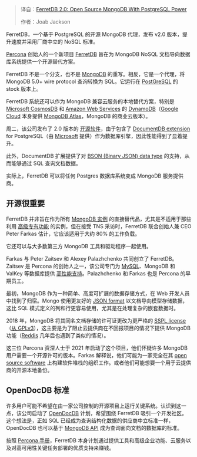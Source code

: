 
<!--
title: FerretDB 2.0：使用PostgreSQL能力的开源MongoDB
cover: https://cdn.thenewstack.io/media/2025/03/5e5b11c1-ferretdb.png
-->

> 译自：[FerretDB 2.0: Open Source MongoDB With PostgreSQL Power](https://thenewstack.io/ferretdb-2-0-open-source-mongodb-alternative-with-postgresql-power/)
> 
> 作者：Joab Jackson

FerretDB，一个基于 PostgreSQL 的开源 MongoDB 代理，发布 v2.0 版本，提升速度并采用厂商中立的 NoSQL 标准。

[Percona](https://www.percona.com/?utm_content=inline+mention) 创始人的一个新项目 [FerretDB](https://www.ferretdb.com/) 旨在为 MongoDB NoSQL 文档导向数据库系统提供一个开源替代方案。

FerretDB 不是一个分支，也不是 [MongoDB](https://www.mongodb.com/cloud/atlas/?utm_content=inline+mention) 的重写。相反，它是一个代理，将 MongoDB 5.0+ wire protocol 查询转换为 SQL。它运行在 [PostGreSQL](https://thenewstack.io/postgresql-17-gets-incremental-backup-sql-queries-for-json/) 的 stock 版本上。

FerretDB 系统还可以作为 MongoDB 兼容云服务的本地替代方案，特别是 [Microsoft CosmosDB](https://thenewstack.io/microsoft-introduces-cosmo-db-globally-distributed-multi-mode-azure-database-service/) 和 [Amazon Web Services](https://aws.amazon.com/?utm_content=inline+mention) 的 [DynamoDB](https://thenewstack.io/dynamodb-when-to-move-out/)（[Google Cloud](https://cloud.google.com/?utm_content=inline+mention) 本身提供 [MongoDB Atlas](https://thenewstack.io/mongodb-atlas-finally-gets-a-command-line-interface/)，MongoDB 的商业云版本）。

周二，该公司发布了 2.0 版本的 [开源软件](https://github.com/FerretDB/FerretDB)，由于包含了 [DocumentDB extension](https://github.com/microsoft/documentdb) for PostgreSQL（由 [Microsoft](https://news.microsoft.com/?utm_content=inline+mention) 提供）作为数据库引擎，因此性能得到了显着提升。

此外，DocumentDB 扩展提供了对 [BSON (Binary JSON) data type](https://www.mongodb.com/resources/basics/json-and-bson#:~:text=BSON%20stands%20for%20%E2%80%9CBinary%20JSON,more%20quickly%20compared%20to%20JSON.) 的支持，从而能够通过 SQL 查询文档数据。

实际上，FerretDB 可以将任何 Postgres 数据库系统变成 MongoDB 服务提供商。

## 开源很重要

FerretDB 并非旨在作为所有 [MongoDB 实例](https://thenewstack.io/5-reasons-to-run-mongodb-on-kubernetes/) 的直接替代品，尤其是不适用于那些利用 [高级专有功能](https://thenewstack.io/mongodb-unveils-managed-graphql-for-mongodb-atlas/) 的实例，但在接受 TNS 采访时，FerretDB 联合创始人兼 CEO Peter Farkas 估计，它应该适用于大约 80% 的工作负载。

它还可以与大多数第三方 MongoDB 工具和驱动程序一起使用。

Farkas 与 Peter Zaitsev 和 Alexey Palazhchenko 共同创立了 FerretDB。Zaitsev 是 Percona 的创始人之一，该公司专门为 [MySQL](https://thenewstack.io/upgraded-mysql-crashes-on-restart-percona/)、MongoDB 和 ValKey 等数据库提供 [高性能支持](https://thenewstack.io/percona-backs-valkey-with-enterprise-grade-support/)。Palazhchenko 和 Farkas 也是 Percona 的早期员工。

最初，MongoDB 作为一种简单、高度可扩展的数据存储方式，在 Web 开发人员中找到了归宿。Mongo 使用更友好的 [JSON format](https://thenewstack.io/working-with-json-data-in-python/) 以文档导向模型存储数据，这比 SQL 模式定义的列和行更容易使用，尤其是在处理复杂的嵌套数据时。

2018 年，MongoDB 将其同名文档存储的许可证更改为更严格的 [SSPL license](https://www.mongodb.com/legal/licensing/server-side-public-license)（[从 GPLv3](https://thenewstack.io/how-do-open-source-licenses-work-the-ultimate-guide/)），这主要是为了阻止云提供商在不回报项目的情况下提供 MongoDB 功能（[Reddis](https://redis.com/?utm_content=inline+mention) 几年后也遇到了类似的情况）。

这三位 Percona 资深人士于 2021 年启动了这个项目，他们怀疑许多 MongoDB 用户需要一个开源许可的版本。Farkas 解释说，他们可能为一家完全在其 [open source software](https://thenewstack.io/open-source/) 上构建软件堆栈的组织工作。或者他们可能想要一个用于云提供商的开源本地备份。

## OpenDocDB 标准

许多用户可能不希望在由一家公司控制的开源项目上运行关键系统。认识到这一点，该公司启动了 [OpenDocDB](https://opendocdb.org/about) 计划，希望围绕 FerretDB 吸引一个开发社区。
这个想法是，正如 SQL 已经成为查询结构化数据的供应商中立标准一样，OpenDocDB 也可以基于 [MongoDB API](https://www.mongodb.com/products/tools/mongodb-query-api) 成为查询面向文档的数据库的标准。

按照 [Percona 手册](https://www.percona.com/about)，FerretDB 本身计划通过提供工具和高级企业功能、云服务以及对高可用性关键任务部署的优质支持来赚钱。
